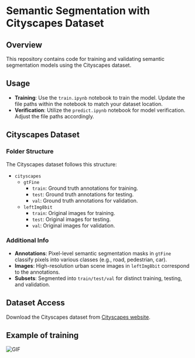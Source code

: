 # Semantic Segmentation with Cityscapes Dataset

## Overview

This repository contains code for training and validating semantic segmentation models using the Cityscapes dataset.

## Usage

- **Training**: Use the `train.ipynb` notebook to train the model. Update the file paths within the notebook to match your dataset location.
- **Verification**: Utilize the `predict.ipynb` notebook for model verification. Adjust the file paths accordingly.

## Cityscapes Dataset

### Folder Structure

The Cityscapes dataset follows this structure:

- `cityscapes`
  - `gtFine`
    - `train`: Ground truth annotations for training.
    - `test`: Ground truth annotations for testing.
    - `val`: Ground truth annotations for validation.
  - `leftImg8bit`
    - `train`: Original images for training.
    - `test`: Original images for testing.
    - `val`: Original images for validation.

### Additional Info

- **Annotations**: Pixel-level semantic segmentation masks in `gtFine` classify pixels into various classes (e.g., road, pedestrian, car).
- **Images**: High-resolution urban scene images in `leftImg8bit` correspond to the annotations.
- **Subsets**: Segmented into `train/test/val` for distinct training, testing, and validation.

## Dataset Access

Download the Cityscapes dataset from [Cityscapes website](https://www.cityscapes-dataset.com).


## Example of training
![GIF](https://s3.severin.io/hslu/segmentation.gif)


